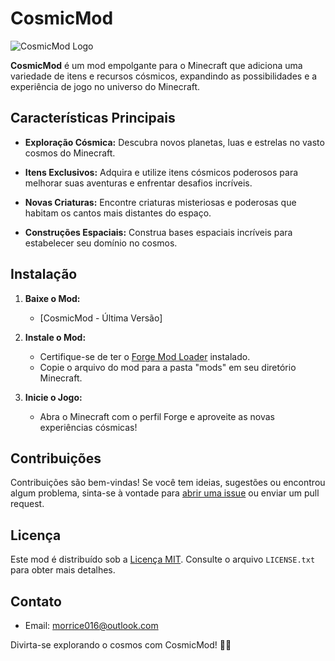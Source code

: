 # CosmicMod

![CosmicMod Logo](https://i.imgur.com/sgWH8pH.jpeg)

**CosmicMod** é um mod empolgante para o Minecraft que adiciona uma variedade de itens e recursos cósmicos, expandindo as possibilidades e a experiência de jogo no universo do Minecraft.

## Características Principais

- **Exploração Cósmica:** Descubra novos planetas, luas e estrelas no vasto cosmos do Minecraft.

- **Itens Exclusivos:** Adquira e utilize itens cósmicos poderosos para melhorar suas aventuras e enfrentar desafios incríveis.

- **Novas Criaturas:** Encontre criaturas misteriosas e poderosas que habitam os cantos mais distantes do espaço.

- **Construções Espaciais:** Construa bases espaciais incríveis para estabelecer seu domínio no cosmos.

## Instalação

1. **Baixe o Mod:**
    - [CosmicMod - Última Versão]

2. **Instale o Mod:**
    - Certifique-se de ter o [Forge Mod Loader](https://files.minecraftforge.net/) instalado.
    - Copie o arquivo do mod para a pasta "mods" em seu diretório Minecraft.

3. **Inicie o Jogo:**
    - Abra o Minecraft com o perfil Forge e aproveite as novas experiências cósmicas!

## Contribuições

Contribuições são bem-vindas! Se você tem ideias, sugestões ou encontrou algum problema, sinta-se à vontade para [abrir uma issue](link_para_issues) ou enviar um pull request.

## Licença

Este mod é distribuído sob a [Licença MIT](LICENSE.txt). Consulte o arquivo `LICENSE.txt` para obter mais detalhes.

## Contato

- Email: morrice016@outlook.com

Divirta-se explorando o cosmos com CosmicMod! 🚀✨
